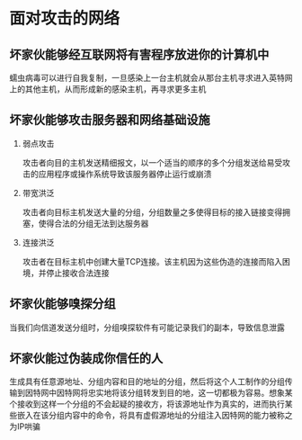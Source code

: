 # 面对攻击的网络

## 坏家伙能够经互联网将有害程序放进你的计算机中

蠕虫病毒可以进行自我复制，一旦感染上一台主机就会从那台主机寻求进入英特网上的其他主机，从而形成新的感染主机，再寻求更多主机

## 坏家伙能够攻击服务器和网络基础设施

1. 弱点攻击

	攻击者向目的主机发送精细报文，以一个适当的顺序的多个分组发送给易受攻击的应用程序或操作系统导致该服务器停止运行或崩溃

2. 带宽洪泛

	攻击者向目标主机发送大量的分组，分组数量之多使得目标的接入链接变得拥塞，使得合法的分组无法到达服务器

3. 连接洪泛

	攻击者在目标主机中创建大量TCP连接。该主机因为这些伪造的连接而陷入困境，并停止接收合法连接

## 坏家伙能够嗅探分组

当我们向信道发送分组时，分组嗅探软件有可能记录我们的副本，导致信息泄露

## 坏家伙能过伪装成你信任的人

生成具有任意源地址、分组内容和目的地址的分组，然后将这个人工制作的分组传输到因特网中因特网将忠实地将该分组转发到目的地，这一切都极为容易。想象某个接收到这样一个分组的不会起疑的接收方，将该源地址作为真实的，进而执行某些嵌入在该分组内容中的命令，将具有虚假源地址的分组注入因特网的能力被称之为IP哄骗
